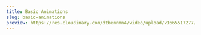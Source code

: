 ```yaml
---
title: Basic Animations
slug: basic-animations
preview: https://res.cloudinary.com/dtbemnmn4/video/upload/v1665517277/46e9a7d0-69d1-4f59-b0bf-820a82fb17bf_wwkvld.webm
---
```

